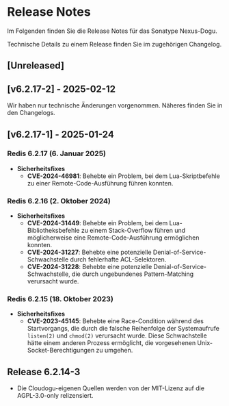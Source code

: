 # Release Notes

Im Folgenden finden Sie die Release Notes für das Sonatype Nexus-Dogu. 

Technische Details zu einem Release finden Sie im zugehörigen Changelog.

## [Unreleased]

## [v6.2.17-2] - 2025-02-12
Wir haben nur technische Änderungen vorgenommen. Näheres finden Sie in den Changelogs.

## [v6.2.17-1] - 2025-01-24

### Redis 6.2.17 (6. Januar 2025)
- **Sicherheitsfixes**
  - **CVE-2024-46981**: Behebte ein Problem, bei dem Lua-Skriptbefehle zu einer Remote-Code-Ausführung führen konnten.

### Redis 6.2.16 (2. Oktober 2024)
- **Sicherheitsfixes**
  - **CVE-2024-31449**: Behebte ein Problem, bei dem Lua-Bibliotheksbefehle zu einem Stack-Overflow führen und möglicherweise eine Remote-Code-Ausführung ermöglichen konnten.
  - **CVE-2024-31227**: Behebte eine potenzielle Denial-of-Service-Schwachstelle durch fehlerhafte ACL-Selektoren.
  - **CVE-2024-31228**: Behebte eine potenzielle Denial-of-Service-Schwachstelle, die durch ungebundenes Pattern-Matching verursacht wurde.

### Redis 6.2.15 (18. Oktober 2023)
- **Sicherheitsfixes**
  - **CVE-2023-45145**: Behebte eine Race-Condition während des Startvorgangs, die durch die falsche Reihenfolge der Systemaufrufe `listen(2)` und `chmod(2)` verursacht wurde. Diese Schwachstelle hätte einem anderen Prozess ermöglicht, die vorgesehenen Unix-Socket-Berechtigungen zu umgehen.

## Release 6.2.14-3

- Die Cloudogu-eigenen Quellen werden von der MIT-Lizenz auf die AGPL-3.0-only relizensiert.
